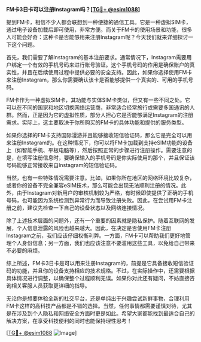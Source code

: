 **FM卡3日卡可以注册Instagram吗？[[TG💪+ @esim1088](https://t.me/s/esim1088)]**

提到FM卡，相信不少人都会联想到一种便捷的通信工具。它是一种虚拟SIM卡，通过电子设备加载后即可使用，非常方便。而关于FM卡的使用场景和功能，很多人可能会好奇：这种卡是否能够用来注册Instagram呢？今天我们就来详细探讨一下这个问题。

首先，我们需要了解Instagram的基本注册要求。通常情况下，Instagram需要用户绑定一个有效的手机号码来进行账号验证。这个手机号码的作用是确保账户的真实性，并且在后续使用过程中提供必要的安全支持。因此，如果你选择使用FM卡来注册Instagram，那么你需要确认该卡是否能够提供一个真实的、可用的手机号码。

FM卡作为一种虚拟SIM卡，其功能与实体SIM卡类似，但又有一些不同之处。它可以在不同的国家和地区切换网络运营商，非常适合经常旅行或需要多国通讯的人群。然而，正是因为它的虚拟性质，部分人担心它是否能够满足Instagram的注册需求。实际上，这主要取决于你所购买的FM卡的具体功能和提供的服务类型。

如果你选择的FM卡支持国际漫游并且能够接收短信验证码，那么它是完全可以用来注册Instagram的。在这种情况下，你可以将FM卡加载到支持eSIM功能的设备上（如智能手机、平板电脑等），然后按照正常的步骤进行注册操作。需要注意的是，在填写注册信息时，要确保输入的手机号码是你实际使用的那个，并且保证该号码能够正常接收来自Instagram的短信验证码。

当然，也有一些特殊情况需要注意。比如，如果你所在地区的网络环境比较复杂，或者你的设备不完全兼容eSIM技术，那么可能会出现无法顺利注册的情况。此外，由于Instagram对新用户的审核机制较为严格，有时候即使提供了正确的手机号码，也可能因为系统检测到异常行为而导致注册失败。因此，在尝试用FM卡注册之前，建议先检查一下自己的设备状态以及网络连接情况。

除了上述技术层面的问题外，还有一个重要的因素就是隐私保护。随着互联网的发展，个人信息泄露的风险也越来越大。因此，在决定是否使用FM卡注册Instagram之前，我们应该仔细权衡利弊。一方面，FM卡可以帮助我们更好地管理个人身份信息；另一方面，我们也应该注意不要滥用这些工具，以免给自己带来不必要的麻烦。

综上所述，FM卡3日卡是可以用来注册Instagram的，前提是它具备接收短信验证码的功能，并且你的设备支持相应的技术规格。不过，在实际操作中，还需要根据具体情况进行调整，以确保整个过程顺利无误。如果你对此还有疑问，不妨直接咨询相关客服人员获取更详细的指导。

无论你是想要体验全新的社交平台，还是单纯出于兴趣尝试新鲜事物，合理利用FM卡这样的高科技产品都是不错的选择。当然，任何事情都需要谨慎对待，尤其是在涉及到个人隐私和网络安全方面时更是如此。希望大家都能找到最适合自己的解决方案，在享受科技便利的同时也能保持理性思考！

[[TG💪+ @esim1088](https://t.me/s/esim1088) ![Image](https://i.postimg.cc/4NQfJmqS/Snipaste-2025-05-13-00-14-12.png)]